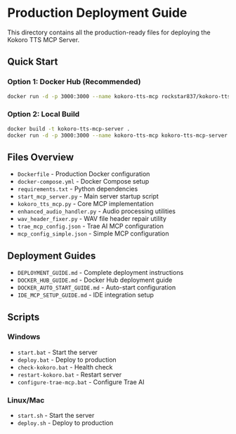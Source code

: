 # Production Deployment Guide

This directory contains all the production-ready files for deploying the Kokoro TTS MCP Server.

## Quick Start

### Option 1: Docker Hub (Recommended)
```bash
docker run -d -p 3000:3000 --name kokoro-tts-mcp rockstar837/kokoro-tts-mcp-server:latest
```

### Option 2: Local Build
```bash
docker build -t kokoro-tts-mcp-server .
docker run -d -p 3000:3000 --name kokoro-tts-mcp kokoro-tts-mcp-server
```

## Files Overview

- `Dockerfile` - Production Docker configuration
- `docker-compose.yml` - Docker Compose setup
- `requirements.txt` - Python dependencies
- `start_mcp_server.py` - Main server startup script
- `kokoro_tts_mcp.py` - Core MCP implementation
- `enhanced_audio_handler.py` - Audio processing utilities
- `wav_header_fixer.py` - WAV file header repair utility
- `trae_mcp_config.json` - Trae AI MCP configuration
- `mcp_config_simple.json` - Simple MCP configuration

## Deployment Guides

- `DEPLOYMENT_GUIDE.md` - Complete deployment instructions
- `DOCKER_HUB_GUIDE.md` - Docker Hub deployment guide
- `DOCKER_AUTO_START_GUIDE.md` - Auto-start configuration
- `IDE_MCP_SETUP_GUIDE.md` - IDE integration setup

## Scripts

### Windows
- `start.bat` - Start the server
- `deploy.bat` - Deploy to production
- `check-kokoro.bat` - Health check
- `restart-kokoro.bat` - Restart server
- `configure-trae-mcp.bat` - Configure Trae AI

### Linux/Mac
- `start.sh` - Start the server
- `deploy.sh` - Deploy to production
